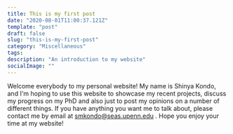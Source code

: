 ```yaml
---
title: This is my first post
date: "2020-08-01T11:00:37.121Z"
template: "post"
draft: false
slug: "this-is-my-first-post"
category: "Miscellaneous"
tags:
description: "An introduction to my website"
socialImage: ""
---
```


Welcome everybody to my personal website! My name is Shinya Kondo, and I'm hoping to use this website to showcase my recent projects, discuss my progress on my PhD and also just to post my opinions on a number of different things. If you have anything you want me to talk about, please contact me by email at smkondo@seas.upenn.edu . Hope you enjoy your time at my website! 